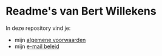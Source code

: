 # Readme's van Bert Willekens

In deze repository vind je:

- mijn [algemene voorwaarden](terms-conditions.nl.md)
- mijn [e-mail beleid](email-policy.nl.md)
